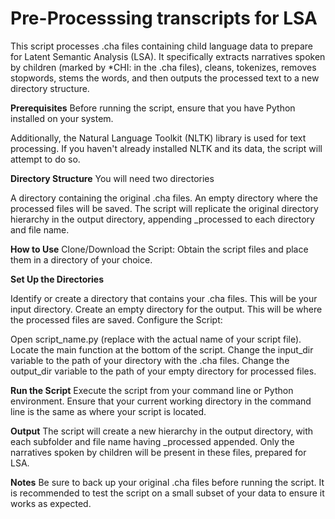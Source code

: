# Pre-Processsing transcripts for LSA 

This script processes .cha files containing child language data to prepare for Latent Semantic Analysis (LSA). It specifically extracts narratives spoken by children (marked by *CHI: in the .cha files), cleans, tokenizes, removes stopwords, stems the words, and then outputs the processed text to a new directory structure.

**Prerequisites**
Before running the script, ensure that you have Python installed on your system. 

Additionally, the Natural Language Toolkit (NLTK) library is used for text processing. If you haven't already installed NLTK and its data, the script will attempt to do so.

**Directory Structure**
You will need two directories

A directory containing the original .cha files.
An empty directory where the processed files will be saved.
The script will replicate the original directory hierarchy in the output directory, appending _processed to each directory and file name.

**How to Use**
Clone/Download the Script: Obtain the script files and place them in a directory of your choice.

**Set Up the Directories**

Identify or create a directory that contains your .cha files. This will be your input directory.
Create an empty directory for the output. This will be where the processed files are saved.
Configure the Script:

Open script_name.py (replace with the actual name of your script file).
Locate the main function at the bottom of the script.
Change the input_dir variable to the path of your directory with the .cha files.
Change the output_dir variable to the path of your empty directory for processed files.

**Run the Script**
Execute the script from your command line or Python environment. Ensure that your current working directory in the command line is the same as where your script is located. 

**Output**
The script will create a new hierarchy in the output directory, with each subfolder and file name having _processed appended. Only the narratives spoken by children will be present in these files, prepared for LSA.

**Notes**
Be sure to back up your original .cha files before running the script.
It is recommended to test the script on a small subset of your data to ensure it works as expected.